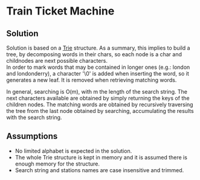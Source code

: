# Train Ticket Machine
## Solution
Solution is based on a [Trie](https://en.wikipedia.org/wiki/Trie) structure. As a summary, this implies to build a tree, by decomposing words in their chars, so each node is a char and childnodes are next possible characters.  
In order to mark words that may be contained in longer ones (e.g.: london and londonderry), a character '\0' is added when inserting the word, so it generates a new leaf. It is removed when retrieving matching words.  

In general, searching is O(m), with m the length of the search string. 
The next characters available are obtained by simply returning the keys of the children nodes.
The matching words are obtained by recursively traversing the tree from the last node obtained by searching, accumulating the results with the search string.  

## Assumptions
- No limited alphabet is expected in the solution. 
- The whole Trie structure is kept in memory and it is assumed there is enough memory for the structure.
- Search string and stations names are case insensitive and trimmed.